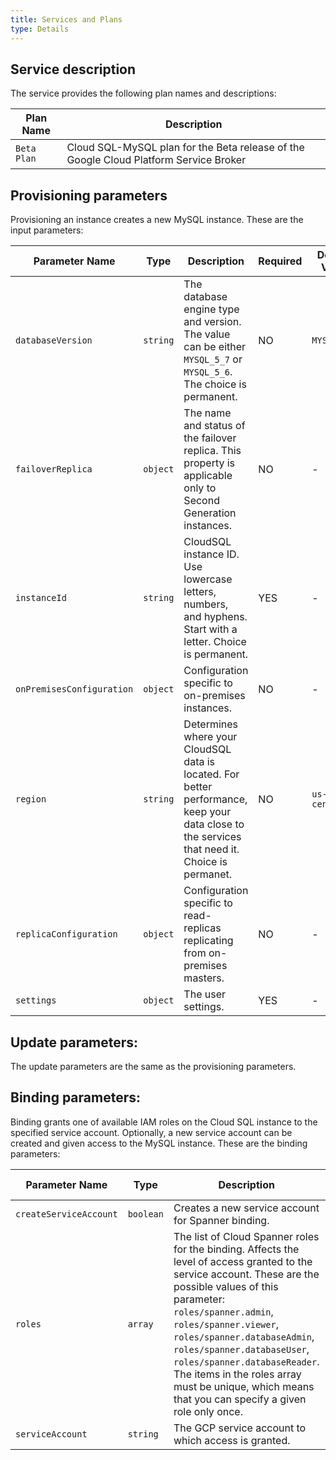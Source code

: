 ```yaml
---
title: Services and Plans
type: Details
---
```


## Service description

The service provides the following plan names and descriptions:

| Plan Name | Description |
|-----------|-------------|
| `Beta Plan` | Cloud SQL-MySQL plan for the Beta release of the Google Cloud Platform Service Broker |

## Provisioning parameters

Provisioning an instance creates a new MySQL instance. These are the input parameters:

| Parameter Name | Type | Description | Required | Default Value |
|----------------|------|-------------|----------|---------------|
| `databaseVersion` | `string` | The database engine type and version. The value can be either `MYSQL_5_7` or `MYSQL_5_6`. The choice is permanent. | NO | `MYSQL_5_7` |
| `failoverReplica` | `object` | The name and status of the failover replica. This property is applicable only to Second Generation instances. | NO | - |
| `instanceId` | `string` | CloudSQL instance ID. Use lowercase letters, numbers, and hyphens. Start with a letter. Choice is permanent.| YES | - |
| `onPremisesConfiguration` | `object` | Configuration specific to on-premises instances.| NO | - |
| `region` | `string` | Determines where your CloudSQL data is located. For better performance, keep your data close to the services that need it. Choice is permanet.| NO | `us-central1` |
| `replicaConfiguration` | `object` | Configuration specific to read-replicas replicating from on-premises masters. | NO | - |
| `settings` | `object` | The user settings. | YES | - |

## Update parameters:

The update parameters are the same as the provisioning parameters.

## Binding parameters:

Binding grants one of available IAM roles on the Cloud SQL instance to the specified service account. Optionally, a new service account can be created and given access to the MySQL instance. These are the binding parameters:

| Parameter Name | Type | Description | Required | Default Value |
|----------------|------|-------------|----------|---------------|
| `createServiceAccount` | `boolean` | Creates a new service account for Spanner binding. | NO | `false` |
| `roles` | `array` | The list of Cloud Spanner roles for the binding. Affects the level of access granted to the service account. These are the possible values of this parameter: `roles/spanner.admin`, `roles/spanner.viewer`, `roles/spanner.databaseAdmin`, `roles/spanner.databaseUser`, `roles/spanner.databaseReader`. The items in the roles array must be unique, which means that you can specify a given role only once. | YES | - |
| `serviceAccount` | `string` | The GCP service account to which access is granted. | YES | - |
